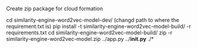 Create zip package for cloud formation 

cd similarity-engine-word2vec-model-dev/ (changd path to where the requirement.txt is)
pip install -t similarity-engine-word2vec-model-build/ -r requirements.txt
cd similarity-engine-word2vec-model-build/
zip -r similarity-engine-word2vec-model.zip ../app.py ../__init.py__ ./*